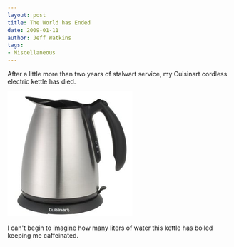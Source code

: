 ```yaml
---
layout: post
title: The World has Ended
date: 2009-01-11
author: Jeff Watkins
tags:
- Miscellaneous
---
```


After a little more than two years of stalwart service, my Cuisinart cordless electric kettle has died.

<div class="figure"><img class="photo" src="/assets/2009/01/41x1f0kebwl-sl500-aa280.jpg"  ></div>

I can't begin to imagine how many liters of water this kettle has boiled keeping me caffeinated.
